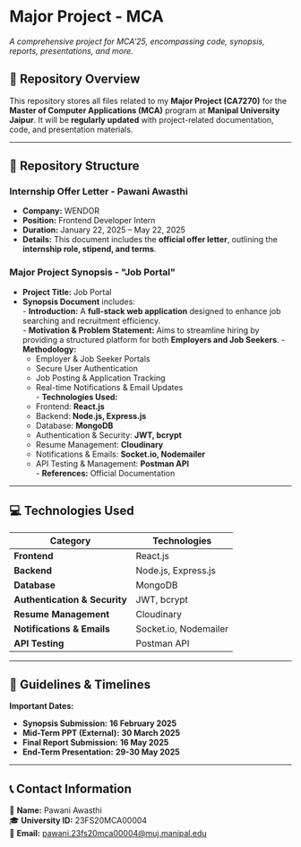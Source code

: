 # Major Project - MCA  
*A comprehensive project for MCA'25, encompassing code, synopsis, reports, presentations, and more.*

## 📂 Repository Overview  
This repository stores all files related to my **Major Project (CA7270)** for the **Master of Computer Applications (MCA)** program at **Manipal University Jaipur**. It will be **regularly updated** with project-related documentation, code, and presentation materials.  

---

## 📑 Repository Structure  
###  **Internship Offer Letter - Pawani Awasthi**  
   -  **Company:** WENDOR  
   -  **Position:** Frontend Developer Intern  
   -  **Duration:** January 22, 2025 – May 22, 2025  
   -  **Details:** This document includes the **official offer letter**, outlining the **internship role, stipend, and terms**.  

###  **Major Project Synopsis - "Job Portal"**  
   -  **Project Title:** Job Portal  
   -  **Synopsis Document** includes:  
     -  **Introduction:** A **full-stack web application** designed to enhance job searching and recruitment efficiency.  
     -  **Motivation & Problem Statement:** Aims to streamline hiring by providing a structured platform for both **Employers and Job Seekers**. 
     -  **Methodology:**  
       -  Employer & Job Seeker Portals  
       -  Secure User Authentication  
       -  Job Posting & Application Tracking  
       -  Real-time Notifications & Email Updates  
     -    **Technologies Used:**  
       -  Frontend: **React.js**  
       -  Backend: **Node.js, Express.js**  
       -  Database: **MongoDB**  
       -  Authentication & Security: **JWT, bcrypt**  
       -  Resume Management: **Cloudinary**  
       -  Notifications & Emails: **Socket.io, Nodemailer**  
       -  API Testing & Management: **Postman API**  
     -  **References:** Official Documentation  

---

## 💻 Technologies Used  
| Category | Technologies |
|----------|--------------|
|  **Frontend** | React.js |
|  **Backend** | Node.js, Express.js |
|  **Database** | MongoDB |
|  **Authentication & Security** | JWT, bcrypt |
|  **Resume Management** | Cloudinary |
|  **Notifications & Emails** | Socket.io, Nodemailer |
|  **API Testing** | Postman API |

---

## 📅 Guidelines & Timelines  
 **Important Dates:**  
-  **Synopsis Submission:** **16 February 2025**  
-  **Mid-Term PPT (External):** **30 March 2025**  
-  **Final Report Submission:** **16 May 2025**  
-  **End-Term Presentation:** **29-30 May 2025**  

---

## 📞 Contact Information  
📍 **Name:** Pawani Awasthi  
🎓 **University ID:** 23FS20MCA00004  
📧 **Email:** [pawani.23fs20mca00004@muj.manipal.edu](mailto:pawani.23fs20mca00004@muj.manipal.edu)  

